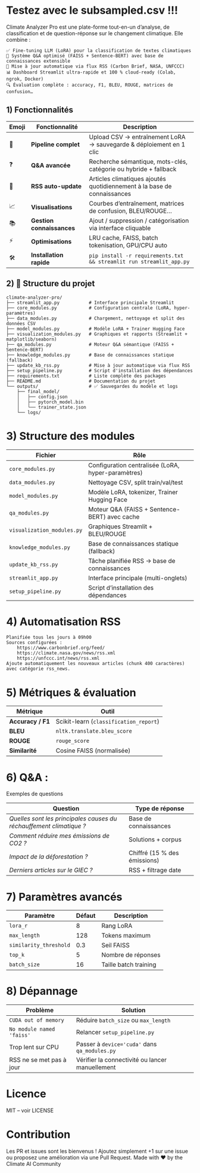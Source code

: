 # Testez avec le subsampled.csv !!!

Climate Analyzer Pro est une plate-forme tout-en-un d’analyse, de classification et de question-réponse sur le changement climatique.
Elle combine :

    ✅ Fine-tuning LLM (LoRA) pour la classification de textes climatiques
    🧠 Système Q&A optimisé (FAISS + Sentence-BERT) avec base de connaissances extensible
    📰 Mise à jour automatique via flux RSS (Carbon Brief, NASA, UNFCCC)
    📊 Dashboard Streamlit ultra-rapide et 100 % cloud-ready (Colab, ngrok, Docker)
    🔍 Évaluation complète : accuracy, F1, BLEU, ROUGE, matrices de confusion…

## 1) Fonctionnalités

| Emoji | Fonctionnalité | Description |
|-------|----------------|-------------|
| 🚀 | **Pipeline complet** | Upload CSV → entraînement LoRA → sauvegarde & déploiement en 1 clic |
| ❓ | **Q&A avancée** | Recherche sémantique, mots-clés, catégorie ou hybride + fallback |
| 📰 | **RSS auto-update** | Articles climatiques ajoutés quotidiennement à la base de connaissances |
| 📈 | **Visualisations** | Courbes d’entraînement, matrices de confusion, BLEU/ROUGE… |
| 📚 | **Gestion connaissances** | Ajout / suppression / catégorisation via interface cliquable |
| ⚡ | **Optimisations** | LRU cache, FAISS, batch tokenisation, GPU/CPU auto |
| 🛠️ | **Installation rapide** | `pip install -r requirements.txt && streamlit run streamlit_app.py` |

## 2) 📁 Structure du projet

```
climate-analyzer-pro/
├── streamlit_app.py           # Interface principale Streamlit
├── core_modules.py            # Configuration centrale (LoRA, hyper-paramètres)
├── data_modules.py            # Chargement, nettoyage et split des données CSV
├── model_modules.py           # Modèle LoRA + Trainer Hugging Face
├── visualization_modules.py   # Graphiques et rapports (Streamlit + matplotlib/seaborn)
├── qa_modules.py              # Moteur Q&A sémantique (FAISS + Sentence-BERT)
├── knowledge_modules.py       # Base de connaissances statique (fallback)
├── update_kb_rss.py           # Mise à jour automatique via flux RSS
├── setup_pipeline.py          # Script d'installation des dépendances
├── requirements.txt           # Liste complète des packages
├── README.md                  # Documentation du projet
└── outputs/                   # ✅ Sauvegardes du modèle et logs
    ├── final_model/
    │   ├── config.json
    │   ├── pytorch_model.bin
    │   └── trainer_state.json
    └── logs/
```

# 3) Structure des modules

| Fichier                    | Rôle                                               |
| -------------------------- | -------------------------------------------------- |
| `core_modules.py`          | Configuration centralisée (LoRA, hyper-paramètres) |
| `data_modules.py`          | Nettoyage CSV, split train/val/test                |
| `model_modules.py`         | Modèle LoRA, tokenizer, Trainer Hugging Face       |
| `qa_modules.py`            | Moteur Q\&A (FAISS + Sentence-BERT) avec cache     |
| `visualization_modules.py` | Graphiques Streamlit + BLEU/ROUGE                  |
| `knowledge_modules.py`     | Base de connaissances statique (fallback)          |
| `update_kb_rss.py`         | Tâche planifiée RSS → base de connaissances        |
| `streamlit_app.py`         | Interface principale (multi-onglets)               |
| `setup_pipeline.py`        | Script d’installation des dépendances              |


   
# 4) Automatisation RSS

    Planifiée tous les jours à 09h00
    Sources configurées :
        https://www.carbonbrief.org/feed/
        https://climate.nasa.gov/news/rss.xml
        https://unfccc.int/news/rss.xml
    Ajoute automatiquement les nouveaux articles (chunk 400 caractères) avec catégorie rss_news.

# 5) Métriques & évaluation

| Métrique          | Outil                                  |
| ----------------- | -------------------------------------- |
| **Accuracy / F1** | Scikit-learn (`classification_report`) |
| **BLEU**          | `nltk.translate.bleu_score`            |
| **ROUGE**         | `rouge_score`                          |
| **Similarité**    | Cosine FAISS (normalisée)              |


# 6) Q&A :
Exemples de questions

| Question                                                            | Type de réponse              |
| ------------------------------------------------------------------- | ---------------------------- |
| *Quelles sont les principales causes du réchauffement climatique ?* | Base de connaissances        |
| *Comment réduire mes émissions de CO2 ?*                            | Solutions + corpus           |
| *Impact de la déforestation ?*                                      | Chiffré (15 % des émissions) |
| *Derniers articles sur le GIEC ?*                                   | RSS + filtrage date          |


# 7) Paramètres avancés

| Paramètre              | Défaut | Description           |
| ---------------------- | ------ | --------------------- |
| `lora_r`               | 8      | Rang LoRA             |
| `max_length`           | 128    | Tokens maximum        |
| `similarity_threshold` | 0.3    | Seil FAISS            |
| `top_k`                | 5      | Nombre de réponses    |
| `batch_size`           | 16     | Taille batch training |

# 8) Dépannage

| Problème                  | Solution                                        |
| ------------------------- | ----------------------------------------------- |
| `CUDA out of memory`      | Réduire `batch_size` ou `max_length`            |
| `No module named 'faiss'` | Relancer `setup_pipeline.py`                    |
| Trop lent sur CPU         | Passer à `device='cuda'` dans `qa_modules.py`   |
| RSS ne se met pas à jour  | Vérifier la connectivité ou lancer manuellement |

# Licence
MIT – voir LICENSE

# Contribution
Les PR et issues sont les bienvenus !
Ajoutez simplement +1 sur une issue ou proposez une amélioration via une Pull Request.
Made with ❤️ by the Climate AI Community
